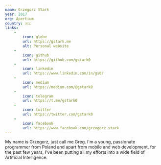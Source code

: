 ```yaml
---
name: Grzegorz Stark
year: 2017
org: Apertium
country: 🇵🇱
links:
    -
        icon: globe
        url: https://gstark.me
        alt: Personal website
    -
        icon: github
        url: https://github.com/gstark0
    -
        icon: linkedin
        url: https://www.linkedin.com/in/gs0/
    -
        icon: medium
        url: https://medium.com/@gstark0
    -
        icon: telegram
        url: https://t.me/gstark0
    -
        icon: twitter
        url: https://twitter.com/gstark0
    -
        icon: facebook
        url: https://www.facebook.com/grzegorz.stark
---
```

My name is Grzegorz, just call me Greg. I'm a young, passionate programmer from Poland and apart from mobile and web development, for the past few years, I've been putting all my efforts into a wide field of Artificial Intelligence.
